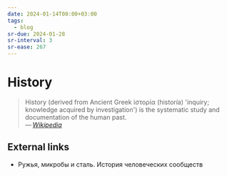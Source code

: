 ```yaml
---
date: 2024-01-14T00:00+03:00
tags:
  - blog
sr-due: 2024-01-28
sr-interval: 3
sr-ease: 267
---
```


# History

> History (derived from Ancient Greek ἱστορία (historía) 'inquiry; knowledge
> acquired by investigation') is the systematic study and documentation of the
> human past.\
> — <cite>[Wikipedia](https://en.wikipedia.org/wiki/History)</cite>

## External links

- Ружья, микробы и сталь. История человеческих сообществ
